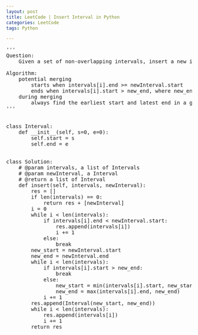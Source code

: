 ```yaml
---
layout: post
title: LeetCode | Insert Interval in Python
categories: LeetCode
tags: Python

---
```

<!-- import js for mathjax -->
<script src="http://cdn.mathjax.org/mathjax/latest/MathJax.js?config=default"></script>
<script type="text/x-mathjax-config">
MathJax.Hub.Config({
tex2jax: {inlineMath: [['$','$'], ['\\(','\\)']]}
});
</script>


<pre>
'''
Question:
    Given a set of non-overlapping intervals, insert a new interval into the intervals (merge if necessary). You may assume that the intervals were initially sorted according to their start times.

Algorithm:
    potential merging
        starts when intervals[i].end >= newInterval.start
        ends when intervals[i].start > new_end, where new_end means the max end in current merging result
    during merging
        always find the earliest start and latest end in a greedy way
'''


class Interval:
    def __init__(self, s=0, e=0):
        self.start = s
        self.end = e


class Solution:
    # @param intervals, a list of Intervals
    # @param newInterval, a Interval
    # @return a list of Interval
    def insert(self, intervals, newInterval):
        res = []
        if len(intervals) == 0:
            return res + [newInterval]
        i = 0
        while i < len(intervals):
            if intervals[i].end < newInterval.start:
                res.append(intervals[i])
                i += 1
            else:
                break
        new_start = newInterval.start
        new_end = newInterval.end
        while i < len(intervals):
            if intervals[i].start > new_end:
                break
            else:
                new_start = min(intervals[i].start, new_start)
                new_end = max(intervals[i].end, new_end)
            i += 1
        res.append(Interval(new_start, new_end))
        while i < len(intervals):
            res.append(intervals[i])
            i += 1
        return res
</pre>
